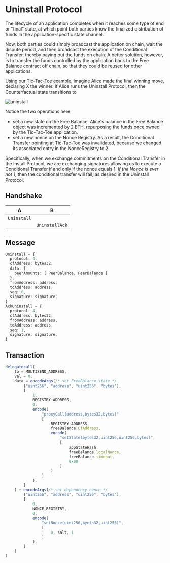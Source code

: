 # Uninstall Protocol

The lifecycle of an application completes when it reaches some type of end or "final" state, at which point both parties know the finalized distribution of funds in the application-specific state channel.

Now, both parties could simply broadcast the application on chain, wait the dispute period, and then broadcast the execution of the Conditional Transfer, thereby paying out the funds on chain. A better solution, however, is to transfer the funds controlled by the application back to the Free Balance contract off chain, so that they could be reused for other applications.

Using our Tic-Tac-Toe example, imagine Alice made the final winning move, declaring X the winner. If Alice runs the Uninstall Protocol, then the Counterfactual state transitions to

![uninstall](../images/uninstall.png)

Notice the two operations here:

- set a new state on the Free Balance. Alice's balance in the Free Balance object was incremented by 2 ETH, repurposing the funds once owned by the Tic-Tac-Toe application.
- set a new nonce on the Nonce Registry. As a result, the Conditional Transfer pointing at Tic-Tac-Toe was invalidated, because we changed its associated entry in the NonceRegistry to 2.

Specifically, when we exchange commitments on the Conditional Transfer in the Install Protocol, we are exchanging signatures allowing us to execute a Conditional Transfer if and only if the nonce equals 1. *If the Nonce is ever not 1*, then the conditional transfer will fail, as desired in the Uninstall Protocol.

## Handshake

| A           | B              |
| ----------- | -------------- |
| `Uninstall` |                |
|             | `UninstallAck` |

## Message

```typescript
Uninstall = {
  protocol: 4,
  cfAddress: bytes32,
  data: {
    peerAmounts: [ PeerBalance, PeerBalance ]
  },
  fromAddress: address,
  toAddress: address,
  seq: 0,
  signature: signature,
}
AckUninstall = {
  protocol: 4,
  cfAddress: bytes32,
  fromAddress: address,
  toAddress: address,
  seq: 1,
  signature: signature,
}
```

## Transaction

```typescript
delegatecall(
    to = MULTISEND_ADDRESS,
    val = 0,
    data = encodeArgs(/* set FreeBalance state */
        ("uint256", "address", "uint256", "bytes"),
        [
            1,
            REGISTRY_ADDRESS,
            0,
            encode(
                "proxyCall(address,bytes32,bytes)"
                [
                    REGISTRY_ADDRESS,
                    freeBalance.CfAddress,
                    encode(
                        "setState(bytes32,uint256,uint256,bytes)",
                        [
                            appStateHash,
                            freeBalance.localNonce,
                            freeBalance.timeout,
                            0x00
                        ]
                    )
                ]
            ),
        ]
    ) + encodeArgs(/* set dependency nonce */
        ("uint256", "address", "uint256", "bytes"),
        [
            0,
            NONCE_REGISTRY,
            0,
            encode(
                "setNonce(uint256,byets32,uint256)",
                [
                    0, salt, 1
                ]
            ),
        ]
    )
)
```